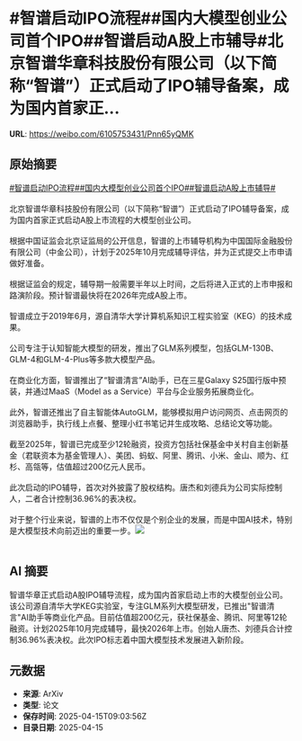 # #智谱启动IPO流程##国内大模型创业公司首个IPO##智谱启动A股上市辅导#北京智谱华章科技股份有限公司（以下简称“智谱”）正式启动了IPO辅导备案，成为国内首家正...

**URL**: https://weibo.com/6105753431/Pnn65yQMK

## 原始摘要

<a href="https://m.weibo.cn/search?containerid=231522type%3D1%26t%3D10%26q%3D%23%E6%99%BA%E8%B0%B1%E5%90%AF%E5%8A%A8IPO%E6%B5%81%E7%A8%8B%23&amp;extparam=%23%E6%99%BA%E8%B0%B1%E5%90%AF%E5%8A%A8IPO%E6%B5%81%E7%A8%8B%23" data-hide=""><span class="surl-text">#智谱启动IPO流程#</span></a><a href="https://m.weibo.cn/search?containerid=231522type%3D1%26t%3D10%26q%3D%23%E5%9B%BD%E5%86%85%E5%A4%A7%E6%A8%A1%E5%9E%8B%E5%88%9B%E4%B8%9A%E5%85%AC%E5%8F%B8%E9%A6%96%E4%B8%AAIPO%23&amp;extparam=%23%E5%9B%BD%E5%86%85%E5%A4%A7%E6%A8%A1%E5%9E%8B%E5%88%9B%E4%B8%9A%E5%85%AC%E5%8F%B8%E9%A6%96%E4%B8%AAIPO%23" data-hide=""><span class="surl-text">#国内大模型创业公司首个IPO#</span></a><a href="https://m.weibo.cn/search?containerid=231522type%3D1%26t%3D10%26q%3D%23%E6%99%BA%E8%B0%B1%E5%90%AF%E5%8A%A8A%E8%82%A1%E4%B8%8A%E5%B8%82%E8%BE%85%E5%AF%BC%23&amp;extparam=%23%E6%99%BA%E8%B0%B1%E5%90%AF%E5%8A%A8A%E8%82%A1%E4%B8%8A%E5%B8%82%E8%BE%85%E5%AF%BC%23" data-hide=""><span class="surl-text">#智谱启动A股上市辅导#</span></a><br><br>北京智谱华章科技股份有限公司（以下简称“智谱”）正式启动了IPO辅导备案，成为国内首家正式启动A股上市流程的大模型创业公司。<br><br>根据中国证监会北京证监局的公开信息，智谱的上市辅导机构为中国国际金融股份有限公司（中金公司），计划于2025年10月完成辅导评估，并为正式提交上市申请做好准备。<br><br>根据证监会的规定，辅导期一般需要半年以上时间，之后将进入正式的上市申报和路演阶段。预计智谱最快将在2026年完成A股上市。<br><br>智谱成立于2019年6月，源自清华大学计算机系知识工程实验室（KEG）的技术成果。<br><br>公司专注于认知智能大模型的研发，推出了GLM系列模型，包括GLM-130B、GLM-4和GLM-4-Plus等多款大模型产品。<br><br>在商业化方面，智谱推出了“智谱清言”AI助手，已在三星Galaxy S25国行版中预装，并通过MaaS（Model as a Service）平台与企业服务拓展商业化。<br><br>此外，智谱还推出了自主智能体AutoGLM，能够模拟用户访问网页、点击网页的浏览器助手，执行线上点餐、整理小红书笔记并生成攻略、总结论文等功能。<br><br>截至2025年，智谱已完成至少12轮融资，投资方包括社保基金中关村自主创新基金（君联资本为基金管理人）、美团、蚂蚁、阿里、腾讯、小米、金山、顺为、红杉、高瓴等，估值超过200亿元人民币。<br><br>此次启动的IPO辅导，首次对外披露了股权结构。唐杰和刘德兵为公司实际控制人，二者合计控制36.96%的表决权。<br><br>对于整个行业来说，智谱的上市不仅仅是个别企业的发展，而是中国AI技术，特别是大模型技术向前迈出的重要一步。<img style="" src="https://tvax4.sinaimg.cn/large/006Fd7o3gy1i0hhgmkvdcj30xc0k0wsl.jpg" referrerpolicy="no-referrer"><br><br>

## AI 摘要

智谱华章正式启动A股IPO辅导流程，成为国内首家启动上市的大模型创业公司。该公司源自清华大学KEG实验室，专注GLM系列大模型研发，已推出"智谱清言"AI助手等商业化产品。目前估值超200亿元，获社保基金、腾讯、阿里等12轮融资。计划2025年10月完成辅导，最快2026年上市。创始人唐杰、刘德兵合计控制36.96%表决权。此次IPO标志着中国大模型技术发展进入新阶段。

## 元数据

- **来源**: ArXiv
- **类型**: 论文
- **保存时间**: 2025-04-15T09:03:56Z
- **目录日期**: 2025-04-15
